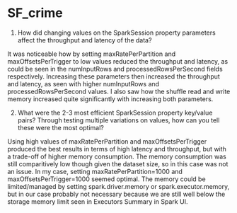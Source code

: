 # SF_crime

1. How did changing values on the SparkSession property parameters affect the throughput and latency of the data?

It was noticeable how by setting maxRatePerPartition and maxOffsetsPerTrigger to low values reduced the throughput and latency, as could be seen in the numInputRows and processedRowsPerSecond fields respectively. Increasing these parameters then increased the throughput and latency, as seen with higher numInputRows and processedRowsPerSecond values. I also saw how the shuffle read and write memory increased quite significantly with increasing both parameters.


2. What were the 2-3 most efficient SparkSession property key/value pairs? Through testing multiple variations on values, how can you tell these were the most optimal?

Using high values of maxRatePerPartition and maxOffsetsPerTrigger produced the best results in terms of high latency and throughput, but with a trade-off of higher memory consumption. The memory consumption was still comparitively low though given the dataset size, so in this case was not an issue. In my case, setting maxRatePerPartition=1000 and maxOffsetsPerTrigger=1000 seemed optimal. The memory could be limited/managed by setting spark.driver.memory or spark.executor.memory, but in our case probably not necessary because we are still well below the storage memory limit seen in Executors Summary in Spark UI.
